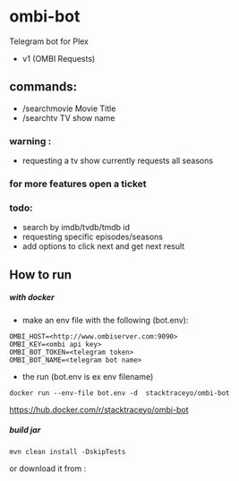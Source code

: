 # ombi-bot
Telegram bot for Plex
- v1 (OMBI Requests) 


## commands:
* /searchmovie Movie Title
* /searchtv TV show name

### warning :
* requesting a tv show currently requests all seasons

### for more features open a ticket

### todo:

* search by imdb/tvdb/tmdb id 
* requesting specific episodes/seasons
* add options to click next and get next result


How to run
--------------

##### with docker

* make an env file with the following (bot.env):
``` 	
OMBI_HOST=<http://www.ombiserver.com:9090>
OMBI_KEY=<ombi api key>
OMBI_BOT_TOKEN=<telegram token>
OMBI_BOT_NAME=<telegram bot name>
```
* the run (bot.env is ex env filename)

`docker run --env-file bot.env -d  stacktraceyo/ombi-bot`
	
https://hub.docker.com/r/stacktraceyo/ombi-bot


##### build jar

`mvn clean install -DskipTests`

or download it from :



